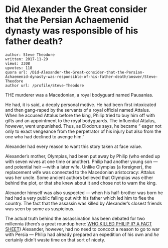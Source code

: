 # Did Alexander the Great consider that the Persian Achaemenid dynasty was responsible of his father death?

	author: Steve Theodore
	written: 2017-11-29
	views: 3308
	upvotes: 118
	quora url: /Did-Alexander-the-Great-consider-that-the-Persian-Achaemenid-dynasty-was-responsible-of-his-father-death/answer/Steve-Theodore
	author url: /profile/Steve-Theodore


THE murderer was a Macedonian, a royal bodyguard named Pausanias.

He had, it is said, a deeply personal motive. He had been first intoxicated and then gang-raped by the servants of a royal official named Attalus. When he accused Attalus before the king, Philip tried to buy him off with gifts and an appointment to the royal bodyguards. The influential Attalus, however, went unpunished. Thus, as Diodorus says, he became “ eager not only to exact vengeance from the perpetrator of his injury but also from the one who had declined to avenge him.”

Alexander had every reason to want this story taken at face value.

Alexander’s mother, Olympias, had been put away by Philip (who ended up with seven wives at one time or another). Philip had another young son — and potential heir —with a later wife. Unlike Olympias (a foreigner), the replacement wife was connected to the Macedonian aristocracy: Attalus was her uncle. Some ancient authors believed that Olympias was either behind the plot, or that she knew about it and chose not to warn the king.

Alexander himself was also suspected — when his half-brother was born he had had a very public falling out with his father which led him to flee the country. The fact that the assassin was killed by Alexander’s closest friends was seen by some as suspicious.

The actual truth behind the assassination has been debated for two millennia (there’s a great roundup here: [WHO KILLED PHILIP II? A FACT SHEET](http://web.ics.purdue.edu/~rauhn/Hist303/Philip_factsheet.htm)) Alexander, however, had no need to concoct a reason to go to war with Persia — Philip had already prepared an expedition of his own and _he_  certainly didn’t waste time on that sort of nicety.

